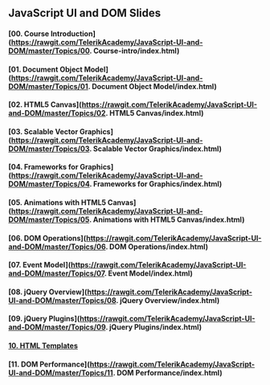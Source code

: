 ## JavaScript UI and DOM Slides

#### [00. Course Introduction](https://rawgit.com/TelerikAcademy/JavaScript-UI-and-DOM/master/Topics/00. Course-intro/index.html) 

#### [01. Document Object Model](https://rawgit.com/TelerikAcademy/JavaScript-UI-and-DOM/master/Topics/01. Document Object Model/index.html) 

#### [02. HTML5 Canvas](https://rawgit.com/TelerikAcademy/JavaScript-UI-and-DOM/master/Topics/02. HTML5 Canvas/index.html) 

#### [03. Scalable Vector Graphics](https://rawgit.com/TelerikAcademy/JavaScript-UI-and-DOM/master/Topics/03. Scalable Vector Graphics/index.html) 

#### [04. Frameworks for Graphics](https://rawgit.com/TelerikAcademy/JavaScript-UI-and-DOM/master/Topics/04. Frameworks for Graphics/index.html) 

#### [05. Animations with HTML5 Canvas](https://rawgit.com/TelerikAcademy/JavaScript-UI-and-DOM/master/Topics/05. Animations with HTML5 Canvas/index.html) 

#### [06. DOM Operations](https://rawgit.com/TelerikAcademy/JavaScript-UI-and-DOM/master/Topics/06. DOM Operations/index.html) 

#### [07. Event Model](https://rawgit.com/TelerikAcademy/JavaScript-UI-and-DOM/master/Topics/07. Event Model/index.html) 

#### [08. jQuery Overview](https://rawgit.com/TelerikAcademy/JavaScript-UI-and-DOM/master/Topics/08. jQuery Overview/index.html) 

#### [09. jQuery Plugins](https://rawgit.com/TelerikAcademy/JavaScript-UI-and-DOM/master/Topics/09. jQuery Plugins/index.html) 

#### [10. HTML Templates](https://rawgit.com/TelerikAcademy/JavaScript-UI-and-DOM/master/Topics/10.%20HTML%20Templates/index.html) 

#### [11. DOM Performance](https://rawgit.com/TelerikAcademy/JavaScript-UI-and-DOM/master/Topics/11. DOM Performance/index.html) 
